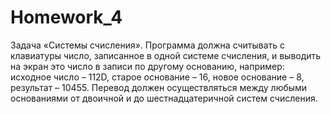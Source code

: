 # Homework_4
Задача «Системы счисления».
Программа должна считывать с клавиатуры число, записанное в одной системе
счисления, и выводить на экран это число в записи по другому основанию, например:
исходное число – 112D, старое основание – 16, новое основание – 8, результат – 10455.
Перевод должен осуществляться между любыми основаниями от двоичной и до
шестнадцатеричной систем счисления.
